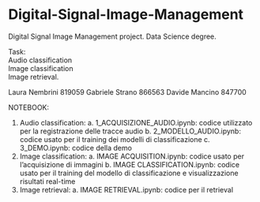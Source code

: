 # Digital-Signal-Image-Management
Digital Signal Image Management project. Data Science degree.

Task:\
Audio classification\
Image classification\
Image retrieval.


Laura Nembrini 819059
Gabriele Strano 866563
Davide Mancino 847700

NOTEBOOK:
1. Audio classification:
   a.  1_ACQUISIZIONE_AUDIO.ipynb: codice utilizzato per la registrazione delle tracce audio
   b. 2_MODELLO_AUDIO.ipynb: codice usato per il training dei modelli di classificazione
   c.  3_DEMO.ipynb: codice della demo
2. Image classification:
   a. IMAGE ACQUISITION.ipynb: codice usato per l’acquisizione di immagini
   b. IMAGE CLASSIFICATION.ipynb: codice usato per il training del modello di classificazione e visualizzazione risultati real-time
3. Image retrieval: 
   a. IMAGE RETRIEVAL.ipynb: codice per il retrieval
